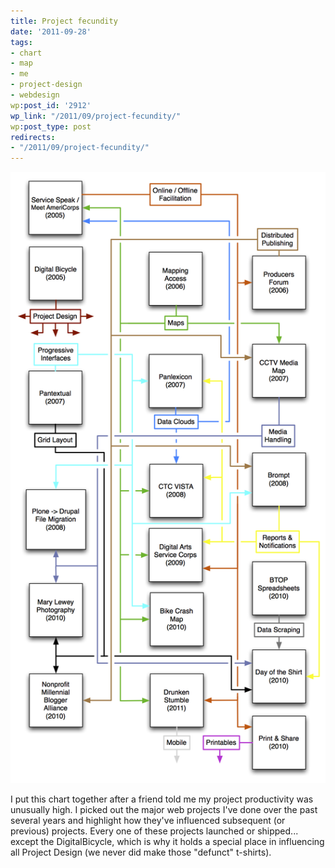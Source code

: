 ```yaml
---
title: Project fecundity
date: '2011-09-28'
tags:
- chart
- map
- me
- project-design
- webdesign
wp:post_id: '2912'
wp_link: "/2011/09/project-fecundity/"
wp:post_type: post
redirects:
- "/2011/09/project-fecundity/"
---
```


[ ![](2011-09-28-Project-fecundity/Project-Influences.png "Project Influences") ](2011-09-28-Project-fecundity/Project-Influences.pdf)

I put this chart together after a friend told me my project productivity was unusually high. I picked out the major web projects I've done over the past several years and highlight how they've influenced subsequent (or previous) projects. Every one of these projects launched or shipped... except the DigitalBicycle, which is why it holds a special place in influencing all Project Design (we never did make those "defunct" t-shirts).
